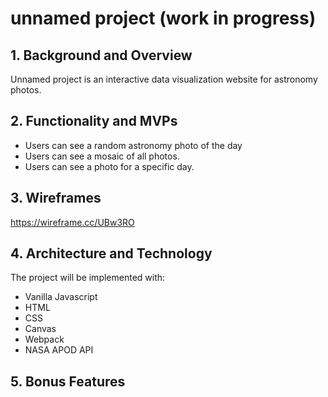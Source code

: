 # unnamed project (work in progress)


## 1. Background and Overview

Unnamed project is an interactive data visualization website for astronomy photos.

## 2. Functionality and MVPs

* Users can see a random astronomy photo of the day
* Users can see a mosaic of all photos.
* Users can see a photo for a specific day.

## 3. Wireframes

https://wireframe.cc/UBw3RO

## 4. Architecture and Technology
The project will be implemented with:

* Vanilla Javascript
* HTML
* CSS
* Canvas
* Webpack
* NASA APOD API

## 5. Bonus Features
